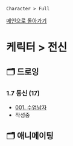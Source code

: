 ```
Character > Full
```
[메인으로 돌아가기](/README.md)

# 케릭터 > 전신

## :card_index_dividers: 드로잉

### 1.7 등신 (17)
- [001. 수염남자](/Character-Full/17-001.md)
- 작성중


## :card_index_dividers: 애니메이팅
